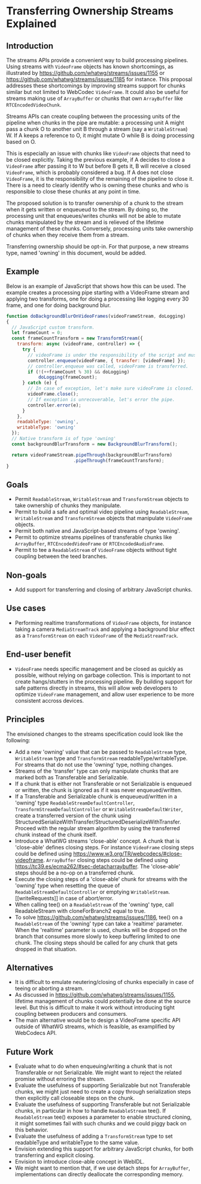 # Transferring Ownership Streams Explained


## Introduction

The streams APIs provide a convenient way to build processing pipelines.
Using streams with `VideoFrame` objects has known shortcomings, as illustrated by https://github.com/whatwg/streams/issues/1155 or https://github.com/whatwg/streams/issues/1185 for instance.
This proposal addresses these shortcomings by improving streams support for chunks similar but not limited to WebCodec `VideoFrame`.
It could also be useful for streams making use of `ArrayBuffer` or chunks that own `ArrayBuffer` like `RTCEncodedVideoChunk`.

Streams APIs can create coupling between the processing units of the pipeline when chunks in the pipe are mutable:
a processing unit A might pass a chunk O to another unit B through a stream (say a `WritableStream`) W.
If A keeps a reference to O, it might mutate O while B is doing processing based on O.

This is especially an issue with chunks like `VideoFrame` objects that need to be closed explicitly.
Taking the previous example, if A decides to close a `VideoFrame` after passing it to W but before B gets it, B will receive a closed `VideoFrame`, which is probably considered a bug.
If A does not close `VideoFrame`, it is the responsibility of the remaining of the pipeline to close it.
There is a need to clearly identify who is owning these chunks and who is responsible to close these chunks at any point in time.

The proposed solution is to transfer ownership of a chunk to the stream when it gets written or enqueueud to the stream.
By doing so, the processing unit that enqueues/writes chunks will not be able to mutate chunks manipulated by the stream and is relieved of the lifetime management of these chunks.
Conversely, processing units take ownership of chunks when they receive them from a stream.

Transferring ownership should be opt-in. For that purpose, a new streams type, named 'owning' in this document,  would be added.

## Example

Below is an example of JavaScript that shows how this can be used.
The example creates a processing pipe starting with a VideoFrame stream and applying two transforms, one for doing a processing like logging every 30 frame, and one for doing background blur.

```worker.js javascript
function doBackgroundBlurOnVideoFrames(videoFrameStream, doLogging)
{
  // JavaScript custom transform.
  let frameCount = 0;
  const frameCountTransform = new TransformStream({
    transform: async (videoFrame, controller) => {
      try {
        // videoFrame is under the responsibility of the script and must be closed when no longer needed.
        controller.enqueue(videoFrame, { transfer: [videoFrame] });
        // controller.enqueue was called, videoFrame is transferred.
        if (!(++frameCount % 30) && doLogging)
            doLogging(frameCount);
      } catch (e) {
        // In case of exception, let's make sure videoFrame is closed. This is a no-op if videoFrame was previously transferred.
        videoFrame.close();
        // If exception is unrecoverable, let's error the pipe.
        controller.error(e);
      }
    },
    readableType: 'owning',
    writableType: 'owning'
  });
  // Native transform is of type 'owning'
  const backgroundBlurTransform = new BackgroundBlurTransform();

  return videoFrameStream.pipeThrough(backgroundBlurTransform)
                         .pipeThrough(frameCountTransform);
}
```

## Goals

*   Permit `ReadableStream`, `WritableStream` and `TransformStream` objects to take ownership of chunks they manipulate.
*   Permit to build a safe and optimal video pipeline using `ReadableStream`, `WritableStream` and `TransformStream` objects that manipulate `VideoFrame` objects.
*   Permit both native and JavaScript-based streams of type 'owning'.
*   Permit to optimize streams pipelines of transferable chunks like `ArrayBuffer`, `RTCEncodedVideoFrame` or `RTCEncodedAudioFrame`.
*   Permit to tee a `ReadableStream` of `VideoFrame` objects without tight coupling between the teed branches.

## Non-goals

*   Add support for transferring and closing of arbitrary JavaScript chunks.

## Use cases

*   Performing realtime transformations of `VideoFrame` objects, for instance taking a camera `MediaStreamTrack` and applying
    a background blur effect as a `TransformStream` on each `VideoFrame` of the `MediaStreamTrack`.

## End-user benefit

*   `VideoFrame` needs specific management and be closed as quickly as possible, without relying on garbage collection.
    This is important to not create hangs/stutters in the processing pipeline. By building support for safe patterns
    directly in streams, this will allow web developers to optimize `VideoFrame` management, and allow user experience
    to be more consistent accross devices.

## Principles

The envisioned changes to the streams specification could look like the following:
*   Add a new 'owning' value that can be passed to `ReadableStream` type, `WritableStream` type and `TransformStream` readableType/writableType.
    For streams that do not use the 'owning' type, nothing changes.
*   Streams of the 'transfer' type can only manipulate chunks that are marked both as Transferable and Serializable.
*   If a chunk that is either not Transferable or not Serializable is enqueued or written, the chunk is ignored as if it was never enqueued/written.
*   If a Transferable and Serializable chunk is enqueueud/written in a 'owning' type `ReadableStreamDefaultController`, `TransformStreamDefaultController`
    or `WritableStreamDefaultWriter`, create a transferred version of the chunk using StructuredSerializeWithTransfer/StructuredDeserializeWithTransfer.
    Proceed with the regular stream algorithm by using the transferred chunk instead of the chunk itself.
*   Introduce a WhatWG streams 'close-able' concept. A chunk that is 'close-able' defines closing steps.
    For instance `VideoFrame` closing steps could be defined using https://www.w3.org/TR/webcodecs/#close-videoframe.
    `ArrayBuffer` closing steps could be defined using https://tc39.es/ecma262/#sec-detacharraybuffer.
    The 'close-able' steps should be a no-op on a transferred chunk.
*   Execute the closing steps of a 'close-able' chunk for streams with the 'owning' type when resetting the queue of `ReadableStreamDefaultController`
    or emptying `WritableStream`.[[writeRequests]] in case of abort/error.
*   When calling tee() on a `ReadableStream` of the 'owning' type, call ReadableStream with cloneForBranch2 equal to true.
*   To solve https://github.com/whatwg/streams/issues/1186, tee() on a `ReadableStream` of the 'owning' type can take a 'realtime' parameter.
    When the 'realtime' parameter is used, chunks will be dropped on the branch that consumes more slowly to keep buffering limited to one chunk.
    The closing steps should be called for any chunk that gets dropped in that situation.

## Alternatives

*   It is difficult to emulate neutering/closing of chunks especially in case of teeing or aborting a stream.
*   As discussed in https://github.com/whatwg/streams/issues/1155, lifetime management of chunks could potentially be done at the source level.
    But this is difficult to make it work without introducing tight coupling between producers and consumers.
*   The main alternative would be to design a VideoFrame specific API outside of WhatWG streams, which is feasible, as examplified by WebCodecs API.

## Future Work

*   Evaluate what to do when enqueuing/writing a chunk that is not Transferable or not Serializable. We might want to reject the related promise without erroring the stream.
*   Evaluate the usefulness of supporting Serializable but not Transferable chunks, we might just need to create a copy through serialization steps then explicitly call closeable steps on the chunk.
*   Evaluate the usefulness of supporting Transferable but not Serializable chunks, in particular in how to handle `ReadableStream` tee().
    If `ReadableStream` tee() exposes a parameter to enable structured cloning, it might sometimes fail with such chunks and we could piggy back on this behavior.
*   Evaluate the usefulness of adding a `TransformStream` type to set readableType and writableType to the same value.
*   Envision extending this support for arbitrary JavaScript chunks, for both transferring and explicit closing.
*   Envision to introduce close-able concept in WebIDL.
*   We might want to mention that, if we use detach steps for `ArrayBuffer`, implementations can directly deallocate the corresponding memory.
